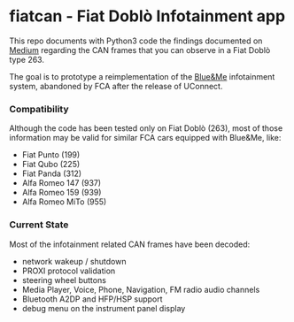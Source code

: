# fiatcan - Fiat Doblò Infotainment app

This repo documents with Python3 code the findings documented on [Medium](https://medium.com/@fmntf) regarding the CAN frames that you can observe in a Fiat Doblò type 263.

The goal is to prototype a reimplementation of the [Blue&Me](https://en.wikipedia.org/wiki/Blue%26Me) infotainment system, abandoned by FCA after the release of UConnect.

### Compatibility
Although the code has been tested only on Fiat Doblò (263), most of those information may be valid for similar FCA cars equipped with Blue&Me, like:
 * Fiat Punto (199)
 * Fiat Qubo (225)
 * Fiat Panda (312)
 * Alfa Romeo 147 (937)
 * Alfa Romeo 159 (939)
 * Alfa Romeo MiTo (955) 

### Current State
Most of the infotainment related CAN frames have been decoded:

 * network wakeup / shutdown
 * PROXI protocol validation
 * steering wheel buttons
 * Media Player, Voice, Phone, Navigation, FM radio audio channels
 * Bluetooth A2DP and HFP/HSP support
 * debug menu on the instrument panel display
